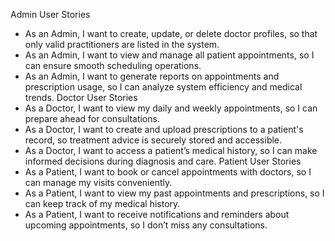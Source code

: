 Admin User Stories
- As an Admin, I want to create, update, or delete doctor profiles, so that only valid practitioners are listed in the system.
- As an Admin, I want to view and manage all patient appointments, so I can ensure smooth scheduling operations.
- As an Admin, I want to generate reports on appointments and prescription usage, so I can analyze system efficiency and medical trends.
Doctor User Stories
- As a Doctor, I want to view my daily and weekly appointments, so I can prepare ahead for consultations.
- As a Doctor, I want to create and upload prescriptions to a patient's record, so treatment advice is securely stored and accessible.
- As a Doctor, I want to access a patient’s medical history, so I can make informed decisions during diagnosis and care.
Patient User Stories
- As a Patient, I want to book or cancel appointments with doctors, so I can manage my visits conveniently.
- As a Patient, I want to view my past appointments and prescriptions, so I can keep track of my medical history.
- As a Patient, I want to receive notifications and reminders about upcoming appointments, so I don’t miss any consultations.


